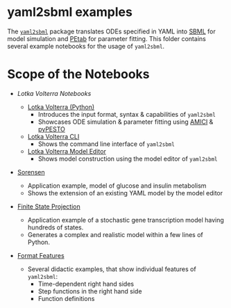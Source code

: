 # yaml2sbml examples

The [`yaml2sbml`](https://github.com/yaml2sbml-dev/yaml2sbml) package translates ODEs specified in YAML into [SBML](http://sbml.org/) for model simulation and [PEtab](https://github.com/PEtab-dev/PEtab) for parameter fitting. This folder contains several example notebooks for the usage of `yaml2sbml`.

# Scope of the Notebooks

*   _Lotka Volterra Notebooks_
    *   [Lotka Volterra (Python)](./Lotka_Volterra/Lotka_Volterra_python/Lotka_Volterra.ipynb)
        *   Introduces the input format, syntax & capabilities of `yaml2sbml`
        *   Showcases ODE simulation & parameter fitting using [AMICI](https://github.com/AMICI-dev/AMICI) & [pyPESTO](https://github.com/ICB-DCM/pyPESTO)
    *   [Lotka Volterra CLI](./Lotka_Volterra/Lotka_Volterra_CLI/Lotka_Volterra_CLI.ipynb)
        *   Shows the command line interface of `yaml2sbml`
    *   [Lotka Volterra Model Editor](./Lotka_Volterra/Lotka_Volterra_Model_Editor/Lotka_Volterra_Model_Editor.ipynb)
        *   Shows model construction using the model editor of `yaml2sbml`
*   [Sorensen](./Sorensen/yaml2sbml_Sorensen.ipynb)
    *   Application example, model of glucose and insulin metabolism
    *   Shows the extension of an existing YAML model by the model editor
*   [Finite State Projection](./Finite_State_Projection/Finite_State_Projection.ipynb)
    *   Application example of a stochastic gene transcription model having hundreds of states.
    *   Generates a complex and realistic model within a few lines of Python.

*   [Format Features](./Format_Features/Format_Features.ipynb)
    *   Several didactic examples, that show individual features of `yaml2sbml`:
        *   Time-dependent right hand sides
        *   Step functions in the right hand side
        *   Function definitions
